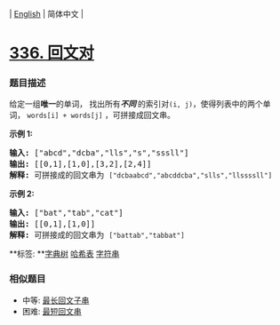 | [English](README_EN.md) | 简体中文 |

# [336. 回文对](https://leetcode-cn.com/problems/palindrome-pairs)
 ### 题目描述
<p>给定一组<strong>唯一</strong>的单词， 找出所有<strong><em>不同&nbsp;</em></strong>的索引对<code>(i, j)</code>，使得列表中的两个单词，&nbsp;<code>words[i] + words[j]</code>&nbsp;，可拼接成回文串。</p>

<p><strong>示例 1:</strong></p>

<pre><strong>输入: </strong>[&quot;abcd&quot;,&quot;dcba&quot;,&quot;lls&quot;,&quot;s&quot;,&quot;sssll&quot;]
<strong>输出: </strong>[[0,1],[1,0],[3,2],[2,4]] 
<strong>解释: </strong>可拼接成的回文串为 <code>[&quot;dcbaabcd&quot;,&quot;abcddcba&quot;,&quot;slls&quot;,&quot;llssssll&quot;]</code>
</pre>

<p><strong>示例 2:</strong></p>

<pre><strong>输入: </strong>[&quot;bat&quot;,&quot;tab&quot;,&quot;cat&quot;]
<strong>输出: </strong>[[0,1],[1,0]] 
<strong>解释: </strong>可拼接成的回文串为 <code>[&quot;battab&quot;,&quot;tabbat&quot;]</code></pre>

**标签:	**[字典树](https://leetcode-cn.com/tag/trie) [哈希表](https://leetcode-cn.com/tag/hash-table) [字符串](https://leetcode-cn.com/tag/string) 
 ### 相似题目
- 中等:	[最长回文子串](https://leetcode-cn.com/problems/longest-palindromic-substring) 
- 困难:	[最短回文串](https://leetcode-cn.com/problems/shortest-palindrome) 
